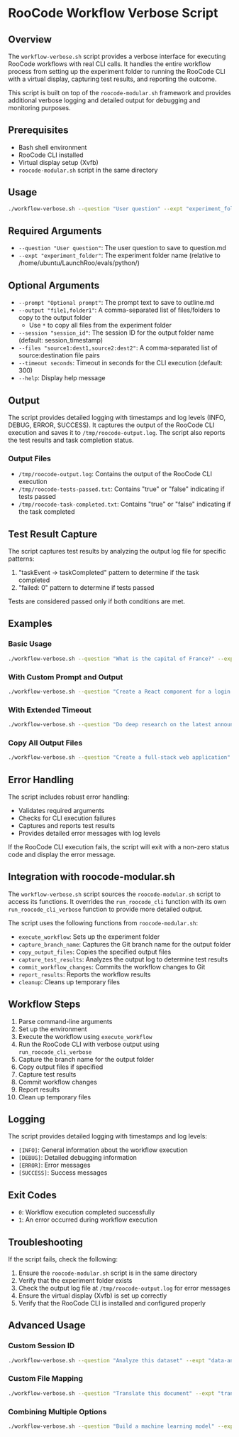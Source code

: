 # RooCode Workflow Verbose Script

## Overview

The `workflow-verbose.sh` script provides a verbose interface for executing RooCode workflows with real CLI calls. It handles the entire workflow process from setting up the experiment folder to running the RooCode CLI with a virtual display, capturing test results, and reporting the outcome.

This script is built on top of the `roocode-modular.sh` framework and provides additional verbose logging and detailed output for debugging and monitoring purposes.

## Prerequisites

- Bash shell environment
- RooCode CLI installed
- Virtual display setup (Xvfb)
- `roocode-modular.sh` script in the same directory

## Usage

```bash
./workflow-verbose.sh --question "User question" --expt "experiment_folder" [OPTIONS]
```

## Required Arguments

- `--question "User question"`: The user question to save to question.md
- `--expt "experiment_folder"`: The experiment folder name (relative to /home/ubuntu/LaunchRoo/evals/python/)

## Optional Arguments

- `--prompt "Optional prompt"`: The prompt text to save to outline.md
- `--output "file1,folder1"`: A comma-separated list of files/folders to copy to the output folder
  - Use `*` to copy all files from the experiment folder
- `--session "session_id"`: The session ID for the output folder name (default: session_timestamp)
- `--files "source1:dest1,source2:dest2"`: A comma-separated list of source:destination file pairs
- `--timeout seconds`: Timeout in seconds for the CLI execution (default: 300)
- `--help`: Display help message

## Output

The script provides detailed logging with timestamps and log levels (INFO, DEBUG, ERROR, SUCCESS). It captures the output of the RooCode CLI execution and saves it to `/tmp/roocode-output.log`. The script also reports the test results and task completion status.

### Output Files

- `/tmp/roocode-output.log`: Contains the output of the RooCode CLI execution
- `/tmp/roocode-tests-passed.txt`: Contains "true" or "false" indicating if tests passed
- `/tmp/roocode-task-completed.txt`: Contains "true" or "false" indicating if the task completed

## Test Result Capture

The script captures test results by analyzing the output log file for specific patterns:

1. "taskEvent -> taskCompleted" pattern to determine if the task completed
2. "failed: 0" pattern to determine if tests passed

Tests are considered passed only if both conditions are met.

## Examples

### Basic Usage

```bash
./workflow-verbose.sh --question "What is the capital of France?" --expt "simple-qa"
```

### With Custom Prompt and Output

```bash
./workflow-verbose.sh --question "Create a React component for a login form" --expt "react-component" --prompt "Use Material UI" --output "component.jsx,README.md"
```

### With Extended Timeout

```bash
./workflow-verbose.sh --question "Do deep research on the latest announcements at Google I/O 2025" --expt "deep-research" --output "research.md" --timeout 1200
```

### Copy All Output Files

```bash
./workflow-verbose.sh --question "Create a full-stack web application" --expt "web-app" --output "*" --timeout 600
```

## Error Handling

The script includes robust error handling:

- Validates required arguments
- Checks for CLI execution failures
- Captures and reports test results
- Provides detailed error messages with log levels

If the RooCode CLI execution fails, the script will exit with a non-zero status code and display the error message.

## Integration with roocode-modular.sh

The `workflow-verbose.sh` script sources the `roocode-modular.sh` script to access its functions. It overrides the `run_roocode_cli` function with its own `run_roocode_cli_verbose` function to provide more detailed output.

The script uses the following functions from `roocode-modular.sh`:

- `execute_workflow`: Sets up the experiment folder
- `capture_branch_name`: Captures the Git branch name for the output folder
- `copy_output_files`: Copies the specified output files
- `capture_test_results`: Analyzes the output log to determine test results
- `commit_workflow_changes`: Commits the workflow changes to Git
- `report_results`: Reports the workflow results
- `cleanup`: Cleans up temporary files

## Workflow Steps

1. Parse command-line arguments
2. Set up the environment
3. Execute the workflow using `execute_workflow`
4. Run the RooCode CLI with verbose output using `run_roocode_cli_verbose`
5. Capture the branch name for the output folder
6. Copy output files if specified
7. Capture test results
8. Commit workflow changes
9. Report results
10. Clean up temporary files

## Logging

The script provides detailed logging with timestamps and log levels:

- `[INFO]`: General information about the workflow execution
- `[DEBUG]`: Detailed debugging information
- `[ERROR]`: Error messages
- `[SUCCESS]`: Success messages

## Exit Codes

- `0`: Workflow execution completed successfully
- `1`: An error occurred during workflow execution

## Troubleshooting

If the script fails, check the following:

1. Ensure the `roocode-modular.sh` script is in the same directory
2. Verify that the experiment folder exists
3. Check the output log file at `/tmp/roocode-output.log` for error messages
4. Ensure the virtual display (Xvfb) is set up correctly
5. Verify that the RooCode CLI is installed and configured properly

## Advanced Usage

### Custom Session ID

```bash
./workflow-verbose.sh --question "Analyze this dataset" --expt "data-analysis" --session "custom_session_123"
```

### Custom File Mapping

```bash
./workflow-verbose.sh --question "Translate this document" --expt "translation" --files "source.txt:input.txt,config.json:settings.json"
```

### Combining Multiple Options

```bash
./workflow-verbose.sh --question "Build a machine learning model" --expt "ml-model" --prompt "Use TensorFlow" --output "model.py,README.md" --timeout 900 --session "ml_session_1"